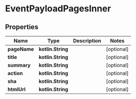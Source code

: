 
# EventPayloadPagesInner

## Properties
Name | Type | Description | Notes
------------ | ------------- | ------------- | -------------
**pageName** | **kotlin.String** |  |  [optional]
**title** | **kotlin.String** |  |  [optional]
**summary** | **kotlin.String** |  |  [optional]
**action** | **kotlin.String** |  |  [optional]
**sha** | **kotlin.String** |  |  [optional]
**htmlUrl** | **kotlin.String** |  |  [optional]



